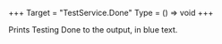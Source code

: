 +++
Target = "TestService.Done"
Type = () => void
+++

Prints Testing Done to the output, in blue text.